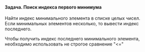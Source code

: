#### **Задача. Поиск индекса первого минимума**

Найти индекс минимального элемента в списке целых чисел.  
Если минимальных элементов несколько, то вывести индекс последнего.


<div class="hint">
    Чтобы получить индекс последнего минимального элемента, необходимо использовать не строгое сравнение "<="
</div>